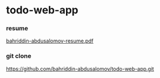 # todo-web-app

### resume
[bahriddin-abdusalomov-resume.pdf](https://github.com/bahriddin-abdusalomov/todo-web-app/files/14072266/bahriddin-abdusalomov-resume.pdf)

### git clone 
https://github.com/bahriddin-abdusalomov/todo-web-app.git
